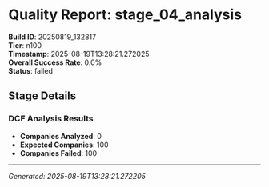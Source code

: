 # Quality Report: stage_04_analysis

**Build ID**: 20250819_132817  
**Tier**: n100  
**Timestamp**: 2025-08-19T13:28:21.272025  
**Overall Success Rate**: 0.0%  
**Status**: failed

## Stage Details

### DCF Analysis Results

- **Companies Analyzed**: 0
- **Expected Companies**: 100
- **Companies Failed**: 100

---
*Generated: 2025-08-19T13:28:21.272205*
